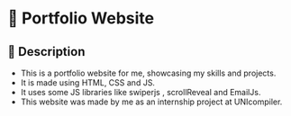 # 💼 Portfolio Website

## 📝 Description
- This is a portfolio website for me, showcasing my skills and projects. 
- It is made using HTML, CSS and JS.
- It uses some JS libraries like swiperjs , scrollReveal and EmailJs.
- This website was made by me as an internship project at UNIcompiler. 
